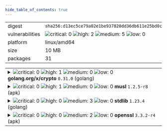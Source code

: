```yaml
---
hide_table_of_contents: true
---
```


<table>
<tr><td>digest</td><td><code>sha256:d13ec5ce79a02e1be937820dd36db611e25bd0c08cd9947fa9a5d52a56bf91fc</code></td><tr><tr><td>vulnerabilities</td><td><img alt="critical: 0" src="https://img.shields.io/badge/critical-0-lightgrey"/> <img alt="high: 2" src="https://img.shields.io/badge/high-2-e25d68"/> <img alt="medium: 5" src="https://img.shields.io/badge/medium-5-fbb552"/> <img alt="low: 0" src="https://img.shields.io/badge/low-0-lightgrey"/> <!-- unspecified: 0 --></td></tr>
<tr><td>platform</td><td>linux/amd64</td></tr>
<tr><td>size</td><td>10 MB</td></tr>
<tr><td>packages</td><td>31</td></tr>
</table>
</details></table>
</details>

<table>
<tr><td valign="top">
<details><summary><img alt="critical: 0" src="https://img.shields.io/badge/C-0-lightgrey"/> <img alt="high: 1" src="https://img.shields.io/badge/H-1-e25d68"/> <img alt="medium: 0" src="https://img.shields.io/badge/M-0-lightgrey"/> <img alt="low: 0" src="https://img.shields.io/badge/L-0-lightgrey"/> <!-- unspecified: 0 --><strong>golang.org/x/crypto</strong> <code>0.31.0</code> (golang)</summary>

<small><code>pkg:golang/golang.org/x/crypto@0.31.0</code></small><br/>

```dockerfile
# 2.10.x/alpine3.21/Dockerfile (5:26)
RUN set -eux; \
	apkArch="$(apk --print-arch)"; \
	case "$apkArch" in \
		aarch64) natsArch='arm64'; sha256='a4ae6c46ef545a13a3214bc35696b2806e05b60742f7ed5b2082d3c2f5af854f' ;; \
		armhf) natsArch='arm6'; sha256='0061ec69127c1d321af8139a6bdda4e1222a3cfe1ad2654370420734ec735171' ;; \
		armv7) natsArch='arm7'; sha256='344d4da46b21291a992a3ed7bbb2ef31539aa7193b6c5936a356be9590b0e961' ;; \
		x86_64) natsArch='amd64'; sha256='ee6500f364e3a741b496ae0296c04f2a9d53bbaabac457104ac74596b4a59d85' ;; \
		x86) natsArch='386'; sha256='75edd97f98fd0735b2288fb0c0eb6dbceb4e94015390ac4439587fb25ba99044' ;; \
		s390x) natsArch='s390x'; sha256='767e2a0f06030ad8c83946e6a5a8718868b88cd5b60958d217d1fdb65024ebae' ;; \
		ppc64le) natsArch='ppc64le'; sha256='2c3582f1e9ec7f43e63846d347655035017ca555b33831e13783396774f2d206' ;; \
		*) echo >&2 "error: $apkArch is not supported!"; exit 1 ;; \
	esac; \
	\
	wget -O nats-server.tar.gz "https://github.com/nats-io/nats-server/releases/download/v${NATS_SERVER}/nats-server-v${NATS_SERVER}-linux-${natsArch}.tar.gz"; \
	echo "${sha256} *nats-server.tar.gz" | sha256sum -c -; \
	\
	apk add --no-cache ca-certificates tzdata; \
	\
	tar -xf nats-server.tar.gz; \
	rm nats-server.tar.gz; \
	mv "nats-server-v${NATS_SERVER}-linux-${natsArch}/nats-server" /usr/local/bin; \
	rm -rf "nats-server-v${NATS_SERVER}-linux-${natsArch}";
```

<br/>

<a href="https://scout.docker.com/v/CVE-2025-22869?s=golang&n=crypto&ns=golang.org%2Fx&t=golang&vr=%3C0.35.0"><img alt="high : CVE--2025--22869" src="https://img.shields.io/badge/CVE--2025--22869-lightgrey?label=high%20&labelColor=e25d68"/></a> 

<table>
<tr><td>Affected range</td><td><code>&lt;0.35.0</code></td></tr>
<tr><td>Fixed version</td><td><code>0.35.0</code></td></tr>
<tr><td>EPSS Score</td><td><code>0.075%</code></td></tr>
<tr><td>EPSS Percentile</td><td><code>20th percentile</code></td></tr>
</table>

<details><summary>Description</summary>
<blockquote>

SSH servers which implement file transfer protocols are vulnerable to a denial of service attack from clients which complete the key exchange slowly, or not at all, causing pending content to be read into memory, but never transmitted.

</blockquote>
</details>
</details></td></tr>

<tr><td valign="top">
<details><summary><img alt="critical: 0" src="https://img.shields.io/badge/C-0-lightgrey"/> <img alt="high: 1" src="https://img.shields.io/badge/H-1-e25d68"/> <img alt="medium: 0" src="https://img.shields.io/badge/M-0-lightgrey"/> <img alt="low: 0" src="https://img.shields.io/badge/L-0-lightgrey"/> <!-- unspecified: 0 --><strong>musl</strong> <code>1.2.5-r8</code> (apk)</summary>

<small><code>pkg:apk/alpine/musl@1.2.5-r8?os_name=alpine&os_version=3.21</code></small><br/>

```dockerfile
# 2.10.x/alpine3.21/Dockerfile (0:0)

```

<br/>

<a href="https://scout.docker.com/v/CVE-2025-26519?s=alpine&n=musl&ns=alpine&t=apk&osn=alpine&osv=3.21&vr=%3C1.2.5-r9"><img alt="high : CVE--2025--26519" src="https://img.shields.io/badge/CVE--2025--26519-lightgrey?label=high%20&labelColor=e25d68"/></a> 

<table>
<tr><td>Affected range</td><td><code>&lt;1.2.5-r9</code></td></tr>
<tr><td>Fixed version</td><td><code>1.2.5-r9</code></td></tr>
<tr><td>EPSS Score</td><td><code>0.024%</code></td></tr>
<tr><td>EPSS Percentile</td><td><code>4th percentile</code></td></tr>
</table>

<details><summary>Description</summary>
<blockquote>



</blockquote>
</details>
</details></td></tr>

<tr><td valign="top">
<details><summary><img alt="critical: 0" src="https://img.shields.io/badge/C-0-lightgrey"/> <img alt="high: 0" src="https://img.shields.io/badge/H-0-lightgrey"/> <img alt="medium: 3" src="https://img.shields.io/badge/M-3-fbb552"/> <img alt="low: 0" src="https://img.shields.io/badge/L-0-lightgrey"/> <!-- unspecified: 0 --><strong>stdlib</strong> <code>1.23.4</code> (golang)</summary>

<small><code>pkg:golang/stdlib@1.23.4</code></small><br/>

```dockerfile
# 2.10.x/alpine3.21/Dockerfile (5:26)
RUN set -eux; \
	apkArch="$(apk --print-arch)"; \
	case "$apkArch" in \
		aarch64) natsArch='arm64'; sha256='a4ae6c46ef545a13a3214bc35696b2806e05b60742f7ed5b2082d3c2f5af854f' ;; \
		armhf) natsArch='arm6'; sha256='0061ec69127c1d321af8139a6bdda4e1222a3cfe1ad2654370420734ec735171' ;; \
		armv7) natsArch='arm7'; sha256='344d4da46b21291a992a3ed7bbb2ef31539aa7193b6c5936a356be9590b0e961' ;; \
		x86_64) natsArch='amd64'; sha256='ee6500f364e3a741b496ae0296c04f2a9d53bbaabac457104ac74596b4a59d85' ;; \
		x86) natsArch='386'; sha256='75edd97f98fd0735b2288fb0c0eb6dbceb4e94015390ac4439587fb25ba99044' ;; \
		s390x) natsArch='s390x'; sha256='767e2a0f06030ad8c83946e6a5a8718868b88cd5b60958d217d1fdb65024ebae' ;; \
		ppc64le) natsArch='ppc64le'; sha256='2c3582f1e9ec7f43e63846d347655035017ca555b33831e13783396774f2d206' ;; \
		*) echo >&2 "error: $apkArch is not supported!"; exit 1 ;; \
	esac; \
	\
	wget -O nats-server.tar.gz "https://github.com/nats-io/nats-server/releases/download/v${NATS_SERVER}/nats-server-v${NATS_SERVER}-linux-${natsArch}.tar.gz"; \
	echo "${sha256} *nats-server.tar.gz" | sha256sum -c -; \
	\
	apk add --no-cache ca-certificates tzdata; \
	\
	tar -xf nats-server.tar.gz; \
	rm nats-server.tar.gz; \
	mv "nats-server-v${NATS_SERVER}-linux-${natsArch}/nats-server" /usr/local/bin; \
	rm -rf "nats-server-v${NATS_SERVER}-linux-${natsArch}";
```

<br/>

<a href="https://scout.docker.com/v/CVE-2024-45341?s=golang&n=stdlib&t=golang&vr=%3E%3D1.23.0-0%2C%3C1.23.5"><img alt="medium : CVE--2024--45341" src="https://img.shields.io/badge/CVE--2024--45341-lightgrey?label=medium%20&labelColor=fbb552"/></a> 

<table>
<tr><td>Affected range</td><td><code>>=1.23.0-0<br/><1.23.5</code></td></tr>
<tr><td>Fixed version</td><td><code>1.23.5</code></td></tr>
<tr><td>EPSS Score</td><td><code>0.043%</code></td></tr>
<tr><td>EPSS Percentile</td><td><code>10th percentile</code></td></tr>
</table>

<details><summary>Description</summary>
<blockquote>

A certificate with a URI which has a IPv6 address with a zone ID may incorrectly satisfy a URI name constraint that applies to the certificate chain.

Certificates containing URIs are not permitted in the web PKI, so this only affects users of private PKIs which make use of URIs.

</blockquote>
</details>

<a href="https://scout.docker.com/v/CVE-2024-45336?s=golang&n=stdlib&t=golang&vr=%3E%3D1.23.0-0%2C%3C1.23.5"><img alt="medium : CVE--2024--45336" src="https://img.shields.io/badge/CVE--2024--45336-lightgrey?label=medium%20&labelColor=fbb552"/></a> 

<table>
<tr><td>Affected range</td><td><code>>=1.23.0-0<br/><1.23.5</code></td></tr>
<tr><td>Fixed version</td><td><code>1.23.5</code></td></tr>
<tr><td>EPSS Score</td><td><code>0.076%</code></td></tr>
<tr><td>EPSS Percentile</td><td><code>20th percentile</code></td></tr>
</table>

<details><summary>Description</summary>
<blockquote>

The HTTP client drops sensitive headers after following a cross-domain redirect. For example, a request to a.com/ containing an Authorization header which is redirected to b.com/ will not send that header to b.com.

In the event that the client received a subsequent same-domain redirect, however, the sensitive headers would be restored. For example, a chain of redirects from a.com/, to b.com/1, and finally to b.com/2 would incorrectly send the Authorization header to b.com/2.

</blockquote>
</details>

<a href="https://scout.docker.com/v/CVE-2025-22866?s=golang&n=stdlib&t=golang&vr=%3E%3D1.23.0-0%2C%3C1.23.6"><img alt="medium : CVE--2025--22866" src="https://img.shields.io/badge/CVE--2025--22866-lightgrey?label=medium%20&labelColor=fbb552"/></a> 

<table>
<tr><td>Affected range</td><td><code>>=1.23.0-0<br/><1.23.6</code></td></tr>
<tr><td>Fixed version</td><td><code>1.23.6</code></td></tr>
<tr><td>EPSS Score</td><td><code>0.023%</code></td></tr>
<tr><td>EPSS Percentile</td><td><code>4th percentile</code></td></tr>
</table>

<details><summary>Description</summary>
<blockquote>

Due to the usage of a variable time instruction in the assembly implementation of an internal function, a small number of bits of secret scalars are leaked on the ppc64le architecture. Due to the way this function is used, we do not believe this leakage is enough to allow recovery of the private key when P-256 is used in any well known protocols.

</blockquote>
</details>
</details></td></tr>

<tr><td valign="top">
<details><summary><img alt="critical: 0" src="https://img.shields.io/badge/C-0-lightgrey"/> <img alt="high: 0" src="https://img.shields.io/badge/H-0-lightgrey"/> <img alt="medium: 2" src="https://img.shields.io/badge/M-2-fbb552"/> <img alt="low: 0" src="https://img.shields.io/badge/L-0-lightgrey"/> <!-- unspecified: 0 --><strong>openssl</strong> <code>3.3.2-r4</code> (apk)</summary>

<small><code>pkg:apk/alpine/openssl@3.3.2-r4?os_name=alpine&os_version=3.21</code></small><br/>

```dockerfile
# 2.10.x/alpine3.21/Dockerfile (0:0)

```

<br/>

<a href="https://scout.docker.com/v/CVE-2024-12797?s=alpine&n=openssl&ns=alpine&t=apk&osn=alpine&osv=3.21&vr=%3C3.3.3-r0"><img alt="medium : CVE--2024--12797" src="https://img.shields.io/badge/CVE--2024--12797-lightgrey?label=medium%20&labelColor=fbb552"/></a> 

<table>
<tr><td>Affected range</td><td><code>&lt;3.3.3-r0</code></td></tr>
<tr><td>Fixed version</td><td><code>3.3.3-r0</code></td></tr>
<tr><td>EPSS Score</td><td><code>0.274%</code></td></tr>
<tr><td>EPSS Percentile</td><td><code>48th percentile</code></td></tr>
</table>

<details><summary>Description</summary>
<blockquote>



</blockquote>
</details>

<a href="https://scout.docker.com/v/CVE-2024-13176?s=alpine&n=openssl&ns=alpine&t=apk&osn=alpine&osv=3.21&vr=%3C3.3.2-r5"><img alt="medium : CVE--2024--13176" src="https://img.shields.io/badge/CVE--2024--13176-lightgrey?label=medium%20&labelColor=fbb552"/></a> 

<table>
<tr><td>Affected range</td><td><code>&lt;3.3.2-r5</code></td></tr>
<tr><td>Fixed version</td><td><code>3.3.2-r5</code></td></tr>
<tr><td>EPSS Score</td><td><code>0.064%</code></td></tr>
<tr><td>EPSS Percentile</td><td><code>17th percentile</code></td></tr>
</table>

<details><summary>Description</summary>
<blockquote>



</blockquote>
</details>
</details></td></tr>
</table>

